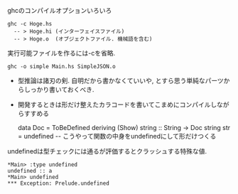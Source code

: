 ghcのコンパイルオプションいろいろ

    ghc -c Hoge.hs
      -- > Hoge.hi (インターフェイスファイル)
      -- > Hoge.o  (オブジェクトファイル. 機械語を含む)

実行可能ファイルを作るには-cを省略.

    ghc -o simple Main.hs SimpleJSON.o


* 型推論は諸刃の剣. 自明だから書かなくていいや, とすら思う単純なパーツからしっかり書いておくべき.
* 開発するときは形だけ整えたカラコードを書いてこまめにコンパイルしながらすすめる

    data Doc = ToBeDefined
               deriving (Show)
    string :: String -> Doc
    string str = undefined -- こうやって関数の中身をundefinedにして形だけつくる

undefinedは型チェックには通るが評価するとクラッシュする特殊な値.

    *Main> :type undefined
    undefined :: a
    *Main> undefined
    *** Exception: Prelude.undefined


